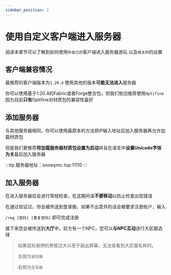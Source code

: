 ```yaml
---
sidebar_position: 3
---
```


# 使用自定义客户端进入服务器

阅读本章节可以了解到如何使用`你自己的`客户端进入服务器游玩
以及`相关的`的设置

## 客户端兼容情况

最推荐的客户端版本为`1.20.4`
使用其他的版本**可能无法进入**服务器

你可以使用基于1.20.4的Fabric或者Forge整合包，但我们依旧推荐使用`Optifine`因为目前**只有**Optifine对材质包的兼容性最好

## 添加服务器

与其他服务器相同，你可以使用最原本的方法把IP输入地址后加入服务器再允许加载材质包

但是我们更推荐**将加载服务器材质包设置为启动**并且在语言中**设置Unicode字体为关**最后加入服务器

:::tip
服务器地址：snowymc.top:11110
:::

## 加入服务器

在进入服务器后会进行常规检查，在这期间请**不要移动**以防止检查出现错误

在通过验证过，你会被传送到登录服，如果不出意外的话会被要求注册账户，输入

`/reg [密码] [重复密码]` 即可完成注册

接下来您会被传送到**大厅**中，前方有一个NPC，您可以**与NPC互动**进行大区服选择

>如果鼠标悬停的黑框过大以至于超出屏幕，无法查看到大区服名称时。
>
>左侧为`冒险服`
>
>右侧为`生存服`


